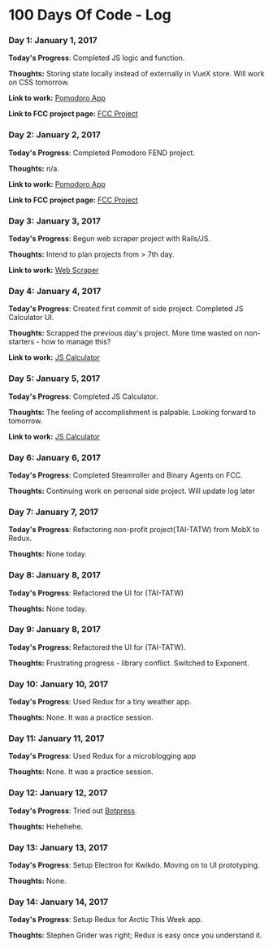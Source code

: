 # 100 Days Of Code - Log

### Day 1: January 1, 2017 #####

**Today's Progress**: Completed JS logic and function. 

**Thoughts:** Storing state locally instead of externally in VueX store. Will work on CSS tomorrow.

**Link to work:** [Pomodoro App](http://codepen.io/winfred/pen/dOxrzm?editors=0010)

**Link to FCC project page:** [FCC Project](https://www.freecodecamp.com/challenges/build-a-pomodoro-clock)

### Day 2: January 2, 2017 #####

**Today's Progress**: Completed Pomodoro FEND project. 

**Thoughts:** n/a.

**Link to work:** [Pomodoro App](http://codepen.io/winfred/pen/dOxrzm?editors=0010)

**Link to FCC project page:** [FCC Project](https://www.freecodecamp.com/challenges/build-a-pomodoro-clock)

### Day 3: January 3, 2017 #####

**Today's Progress**: Begun web scraper project with Rails/JS.

**Thoughts:** Intend to plan projects from > 7th day.

**Link to work:** [Web Scraper](https://github.com/winfredselwyn/scraper)


### Day 4: January 4, 2017 #####

**Today's Progress**: Created first commit of side project. Completed JS Calculator UI.

**Thoughts:** Scrapped the previous day's project. More time wasted on non-starters - how to manage this?

**Link to work:** [JS Calculator](https://www.freecodecamp.com/challenges/build-a-javascript-calculator)


### Day 5: January 5, 2017 #####

**Today's Progress**: Completed JS Calculator.

**Thoughts:** The feeling of accomplishment is palpable. Looking forward to tomorrow.

**Link to work:** [JS Calculator](https://www.freecodecamp.com/challenges/build-a-javascript-calculator)


### Day 6: January 6, 2017 #####

**Today's Progress**: Completed Steamroller and Binary Agents on FCC.

**Thoughts:** Continuing work on personal side project. Will update log later


### Day 7: January 7, 2017 #####

**Today's Progress**: Refactoring non-profit project(TAI-TATW) from MobX to Redux.

**Thoughts:** None today.


### Day 8: January 8, 2017 #####

**Today's Progress**: Refactored the UI for (TAI-TATW)

**Thoughts:** None today.


### Day 9: January 8, 2017 #####

**Today's Progress**: Refactored the UI for (TAI-TATW). 

**Thoughts:** Frustrating progress - library conflict. Switched to Exponent.


### Day 10: January 10, 2017 #####

**Today's Progress**: Used Redux for a tiny weather app.

**Thoughts:** None. It was a practice session.


### Day 11: January 11, 2017 #####

**Today's Progress**: Used Redux for a microblogging app

**Thoughts:** None. It was a practice session.


### Day 12: January 12, 2017 #####

**Today's Progress**: Tried out [Botpress](https://botpress.io). 

**Thoughts:** Hehehehe.


### Day 13: January 13, 2017 #####

**Today's Progress**: Setup Electron for Kwikdo. Moving on to UI prototyping.

**Thoughts:** None.

### Day 14: January 14, 2017 ####

**Today's Progress**: Setup Redux for Arctic This Week app.

**Thoughts:** Stephen Grider was right; Redux is easy once you understand it.